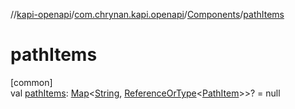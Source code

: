 //[kapi-openapi](../../../index.md)/[com.chrynan.kapi.openapi](../index.md)/[Components](index.md)/[pathItems](path-items.md)

# pathItems

[common]\
val [pathItems](path-items.md): [Map](https://kotlinlang.org/api/latest/jvm/stdlib/kotlin.collections/-map/index.html)&lt;[String](https://kotlinlang.org/api/latest/jvm/stdlib/kotlin/-string/index.html), [ReferenceOrType](../-reference-or-type/index.md)&lt;[PathItem](../-path-item/index.md)&gt;&gt;? = null
